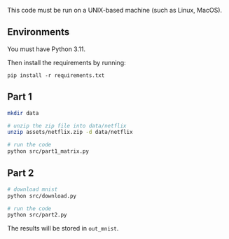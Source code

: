 This code must be run on a UNIX-based machine (such as Linux, MacOS).

## Environments
You must have Python 3.11.

Then install the requirements by running:
```
pip install -r requirements.txt
```


## Part 1
```bash
mkdir data

# unzip the zip file into data/netflix
unzip assets/netflix.zip -d data/netflix

# run the code
python src/part1_matrix.py
```

## Part 2
```bash
# download mnist
python src/download.py

# run the code
python src/part2.py
```

The results will be stored in `out_mnist`.
